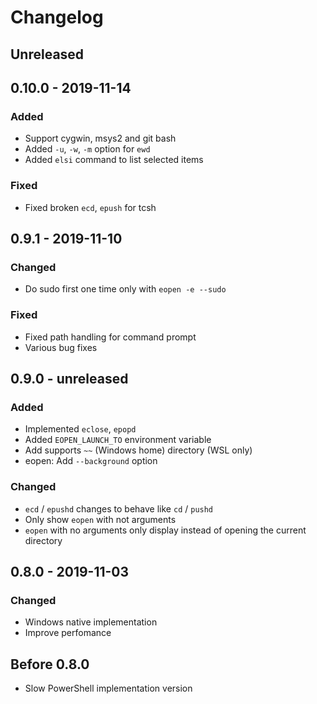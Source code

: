 # Changelog

## Unreleased
## 0.10.0 - 2019-11-14
### Added
- Support cygwin, msys2 and git bash
- Added `-u`, `-w`, `-m` option for `ewd`
- Added `elsi` command to list selected items
### Fixed
- Fixed broken `ecd`, `epush` for tcsh

## 0.9.1 - 2019-11-10
### Changed
- Do sudo first one time only with `eopen -e --sudo`
### Fixed
- Fixed path handling for command prompt
- Various bug fixes

## 0.9.0 - unreleased
### Added
- Implemented `eclose`, `epopd`
- Added `EOPEN_LAUNCH_TO` environment variable
- Add supports `~~` (Windows home) directory (WSL only)
- eopen: Add `--background` option
### Changed
- `ecd` / `epushd` changes to behave like `cd` / `pushd`
- Only show `eopen` with not arguments
- `eopen` with no arguments only display instead of opening the current directory

## 0.8.0 - 2019-11-03
### Changed
- Windows native implementation
- Improve perfomance

## Before 0.8.0
- Slow PowerShell implementation version
